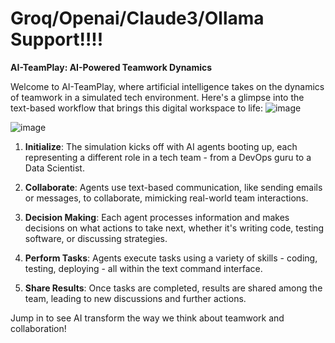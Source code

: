 # Groq/Openai/Claude3/Ollama Support!!!! ##

**AI-TeamPlay: AI-Powered Teamwork Dynamics**

Welcome to AI-TeamPlay, where artificial intelligence takes on the dynamics of teamwork in a simulated tech environment. Here's a glimpse into the text-based workflow that brings this digital workspace to life:
![image](https://github.com/Drlordbasil/AI-Teamwork-Simulator/assets/126736516/da8c5ed6-7a05-47e3-9a21-2c9e56f71b3c)

![image](https://github.com/Drlordbasil/AI-Teamwork-Simulator/assets/126736516/a377778a-44e0-447d-853c-21f06f2bc2af)



1. **Initialize**: The simulation kicks off with AI agents booting up, each representing a different role in a tech team - from a DevOps guru to a Data Scientist.

2. **Collaborate**: Agents use text-based communication, like sending emails or messages, to collaborate, mimicking real-world team interactions.

3. **Decision Making**: Each agent processes information and makes decisions on what actions to take next, whether it's writing code, testing software, or discussing strategies.

4. **Perform Tasks**: Agents execute tasks using a variety of skills - coding, testing, deploying - all within the text command interface.

5. **Share Results**: Once tasks are completed, results are shared among the team, leading to new discussions and further actions.

Jump in to see AI transform the way we think about teamwork and collaboration!
